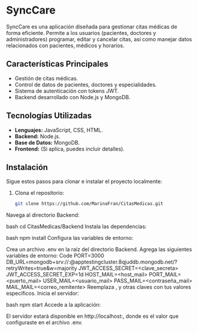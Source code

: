 # SyncCare

SyncCare es una aplicación diseñada para gestionar citas médicas de forma eficiente. Permite a los usuarios (pacientes, doctores y administradores) programar, editar y cancelar citas, así como manejar datos relacionados con pacientes, médicos y horarios.

## Características Principales
- Gestión de citas médicas.
- Control de datos de pacientes, doctores y especialidades.
- Sistema de autenticación con tokens JWT.
- Backend desarrollado con Node.js y MongoDB.

## Tecnologías Utilizadas
- **Lenguajes:** JavaScript, CSS, HTML.
- **Backend:** Node.js.
- **Base de Datos:** MongoDB.
- **Frontend:** (Si aplica, puedes incluir detalles).

## Instalación

Sigue estos pasos para clonar e instalar el proyecto localmente:

1. Clona el repositorio:
   ```bash
   git clone https://github.com/MarinaFran/CitasMedicas.git


Navega al directorio Backend:

bash
cd CitasMedicas/Backend
Instala las dependencias:

bash
npm install
Configura las variables de entorno:

Crea un archivo .env en la raíz del directorio Backend.
Agrega las siguientes variables de entorno:
Code
PORT=3000
DB_URL=mongodb+srv://<username>:<password>@apptestingcluster.8qjuddb.mongodb.net/?retryWrites=true&w=majority
JWT_ACCESS_SECRET=<clave_secreta>
JWT_ACCESS_SECRET_EXP=1d
HOST_MAIL=<host_mail>
PORT_MAIL=<puerto_mail>
USER_MAIL=<usuario_mail>
PASS_MAIL=<contraseña_mail>
MAIL_MAIL=<correo_remitente>
Reemplaza <username>, <password> y otras claves con tus valores específicos.
Inicia el servidor:

bash
npm start
Accede a la aplicación:

El servidor estará disponible en http://localhost:<PORT>, donde <PORT> es el valor que configuraste en el archivo .env.
